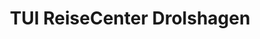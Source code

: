 ---
title: "TUI ReiseCenter Drolshagen"
url: /drolshagen/tui-reisecenter-drolshagen-hagener-strasse/
shop: Reisebüro
---